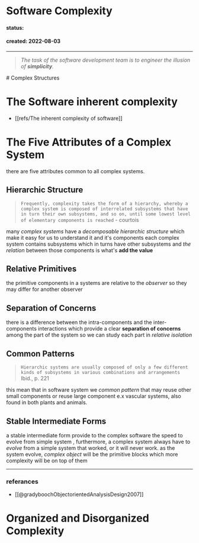 # Software Complexity

#### status: 
#### created: 2022-08-03
---
<blockquote><cite>The task of the software development team
is to engineer the illusion of <b>simplicity</b>.</cite></blockquote>
# Complex Structures




# The Software inherent complexity
- [[refs/The inherent complexity of software]]

# The Five Attributes of a Complex System


there are five attributes common to all complex systems.
## Hierarchic Structure
>` Frequently, complexity takes the form of a hierarchy, whereby a complex system is composed of interrelated subsystems that have in turn their own subsystems, and so on, until some lowest level of elementary components is reached ` - courtois

many *complex systems* have a *decomposable hierarchic
structure* which make it easy for us to understand it and it's components 
each complex system contains subsystems which in turns have other subsystems and *the relation* between those components is what's **add the value** 

## Relative Primitives
the primitive components in a systems are relative to the *observer* so they may differ for another observer

## Separation of Concerns
there is a difference between the intra-components and the inter-components interactions which provide a clear **separation of concerns** among the part of the system so we can study each part in *relative isolation*

## Common Patterns
> `Hierarchic systems are usually composed of only a few different kinds of subsystems in various combinations and arrangements`
Ibid., p. 221

this mean that in software system we *common pattern* that may reuse other small components or reuse large component e.x vascular systems, also found in both plants and animals. 

## Stable Intermediate Forms
a stable intermediate form provide to the complex software the speed to evolve from simple system , furthermore, a complex system always have to *evolve* from a simple system that worked, or it will never work.
as the system evolve, *complex object* will be the primitive blocks which more complexity will be on top of them 


---
### referances
- [[@gradyboochObjectorientedAnalysisDesign2007]]  

#  Organized and Disorganized Complexity

